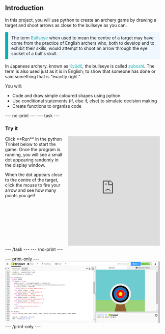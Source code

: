 ## Introduction

In this project, you will use python to create an archery game by drawing a target and shoot arrows as close to the bullseye as you can. 

<p style="border-left: solid; border-width:10px; border-color: #0faeb0; background-color: aliceblue; padding: 10px;">
The term <span style="color: #0faeb0"> Bullseye</span> when used to mean the centre of a target may have come from the practice of English archers who, both to develop and to exhibit their skills, would attempt to shoot an arrow through the eye socket of a bull's skull.

In Japanese archery, known as <span style="color: #0faeb0">Kyūdō</span>, the bullseye is called <span style="color: #0faeb0">zuboshi</span>. The term is also used just as it is in English; to show that someone has done or said something that is "exactly right."
</p>

You will:
+ Code and draw simple coloured shapes using python
+ Use conditional statements (if, else if, else) to simulate decision making
+ Create functions to organise code 

--- no-print ---
--- task ---
### Try it
<div style="display: flex; flex-wrap: wrap">
<div style="flex-basis: 175px; flex-grow: 1">  
Click **Run** in the python Trinket below to start the game. Once the program is running, you will see a small dot appearing randomly in the display window. 

When the dot appears close to the centre of the target, click the mouse to fire your arrow and see how many points you get!

</div>
<div class="scratch-preview" style="margin-left: 15px;">
  <iframe src="https://trinket.io/embed/python/6a22c68892" width="100%" height="356" frameborder="0" marginwidth="0" marginheight="0" allowfullscreen></iframe>
</div>
</div>
--- /task ---
--- /no-print ---

--- print-only ---
![Completed project](images/showcase_static.png)
--- /print-only ---
